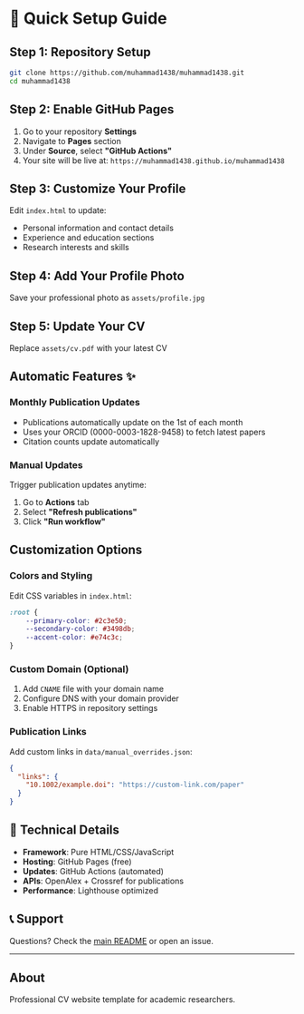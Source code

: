 # 🚀 Quick Setup Guide

## Step 1: Repository Setup
```bash
git clone https://github.com/muhammad1438/muhammad1438.git
cd muhammad1438
```

## Step 2: Enable GitHub Pages
1. Go to your repository **Settings**
2. Navigate to **Pages** section
3. Under **Source**, select **"GitHub Actions"**
4. Your site will be live at: `https://muhammad1438.github.io/muhammad1438`

## Step 3: Customize Your Profile
Edit `index.html` to update:
- Personal information and contact details
- Experience and education sections
- Research interests and skills

## Step 4: Add Your Profile Photo
Save your professional photo as `assets/profile.jpg`

## Step 5: Update Your CV
Replace `assets/cv.pdf` with your latest CV

## Automatic Features ✨

### Monthly Publication Updates
- Publications automatically update on the 1st of each month
- Uses your ORCID (0000-0003-1828-9458) to fetch latest papers
- Citation counts update automatically

### Manual Updates
Trigger publication updates anytime:
1. Go to **Actions** tab
2. Select **"Refresh publications"**
3. Click **"Run workflow"**

## Customization Options

### Colors and Styling
Edit CSS variables in `index.html`:
```css
:root {
    --primary-color: #2c3e50;
    --secondary-color: #3498db;
    --accent-color: #e74c3c;
}
```

### Custom Domain (Optional)
1. Add `CNAME` file with your domain name
2. Configure DNS with your domain provider
3. Enable HTTPS in repository settings

### Publication Links
Add custom links in `data/manual_overrides.json`:
```json
{
  "links": {
    "10.1002/example.doi": "https://custom-link.com/paper"
  }
}
```

## 🔧 Technical Details

- **Framework**: Pure HTML/CSS/JavaScript
- **Hosting**: GitHub Pages (free)
- **Updates**: GitHub Actions (automated)
- **APIs**: OpenAlex + Crossref for publications
- **Performance**: Lighthouse optimized

## 📞 Support

Questions? Check the [main README](README.md) or open an issue.

---

## About

Professional CV website template for academic researchers.
